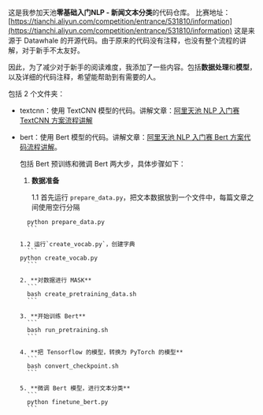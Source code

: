这是我参加天池**零基础入门NLP - 新闻文本分类**的代码仓库。
比赛地址：[https://tianchi.aliyun.com/competition/entrance/531810/information](https://tianchi.aliyun.com/competition/entrance/531810/information)
这是来源于 Datawhale 的开源代码。由于原来的代码没有注释，也没有整个流程的讲解，对于新手不太友好。

因此，为了减少对于新手的阅读难度，我添加了一些内容。包括**数据处理**和**模型**，以及详细的代码注释，希望能帮助到有需要的人。

包括 2 个文件夹：

- textcnn：使用 TextCNN 模型的代码。讲解文章：[阿里天池 NLP 入门赛 TextCNN 方案流程讲解](https://zhuanlan.zhihu.com/p/183862056)

- bert：使用 Bert 模型的代码。讲解文章：[阿里天池 NLP 入门赛 Bert 方案代码流程讲解]()。

  包括 Bert 预训练和微调 Bert 两大步，具体步骤如下：

  1. **数据准备**

      1.1 首先运行 `prepare_data.py`，把文本数据放到一个文件中，每篇文章之间使用空行分隔
    ```
      python prepare_data.py
      ```
  
    1.2 运行`create_vocab.py`，创建字典
      ```
    python create_vocab.py
      ```

  2. **对数据进行 MASK**
      ```
      bash create_pretraining_data.sh
      ```

  3. **开始训练 Bert**
      ```
      bash run_pretraining.sh
      ```

  4. **把 Tensorflow 的模型，转换为 PyTorch 的模型**
      ```
      bash convert_checkpoint.sh
      ```

  5. **微调 Bert 模型，进行文本分类**
      ```
      python finetune_bert.py
      ```

